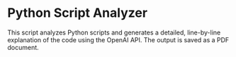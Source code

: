 ﻿# Python Script Analyzer

 This script analyzes Python scripts and generates a detailed, line-by-line explanation of the code using the OpenAI API. The output is saved as a PDF document.
